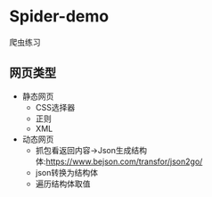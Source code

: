 # Spider-demo
爬虫练习

## 网页类型
- 静态网页
  - CSS选择器
  - 正则
  - XML
- 动态网页
  - 抓包看返回内容->Json生成结构体:https://www.bejson.com/transfor/json2go/
  - json转换为结构体
  - 遍历结构体取值
